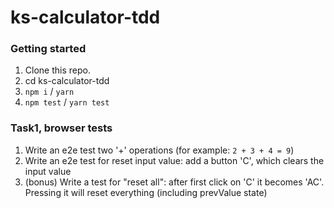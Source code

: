 # ks-calculator-tdd

### Getting started

1. Clone this repo.
2. cd ks-calculator-tdd
3. `npm i` / `yarn`
4. `npm test` / `yarn test`

### Task1, browser tests
1. Write an e2e test two '+' operations (for example: `2 + 3 + 4 = 9`)
2. Write an e2e test for reset input value: add a button 'C', which clears the input value
3. (bonus) Write a test for "reset all": after first click on 'C' it becomes 'AC'. Pressing it will reset everything (including prevValue state)
